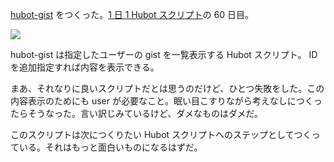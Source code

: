 [hubot-gist][gh:bouzuya/hubot-gist] をつくった。[1 日 1 Hubot スクリプト][hubot-script-per-day]の 60 日目。

![](http://img.f.hatena.ne.jp/images/fotolife/b/bouzuya/20140912/20140912000520.gif)

hubot-gist は指定したユーザーの gist を一覧表示する Hubot スクリプト。 ID を追加指定すれば内容を表示できる。

まあ、それなりに良いスクリプトだとは思うのだけど、ひとつ失敗をした。この内容表示のためにも user が必要なこと。眠い目こすりながら考えなしにつくったらそうなった。言い訳じみているけど、ダメなものはダメだ。

このスクリプトは次につくりたい Hubot スクリプトへのステップとしてつくっている。それはもっと面白いものになるはずだ。

[gh:bouzuya/hubot-gist]: https://github.com/bouzuya/hubot-gist
[hubot-script-per-day]: https://blog.bouzuya.net/posts?tags=hubot-script-per-day
